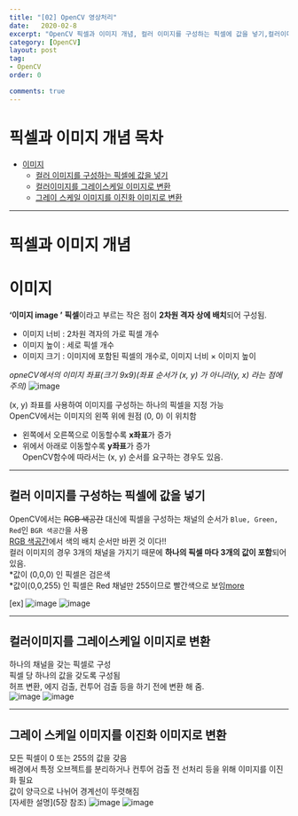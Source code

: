```yaml
---
title: "[02] OpenCV 영상처리"
date:   2020-02-8
excerpt: "OpenCV 픽셀과 이미지 개념, 컬러 이미지를 구성하는 픽셀에 값을 넣기,컬러이미지를 그레이스케일 이미지로 변환, 그레이 스케일 이미지를 이진화 이미지로 변환"
category: [OpenCV]
layout: post
tag:
- OpenCV
order: 0

comments: true
---
```



# 픽셀과 이미지 개념 목차

- [이미지](#이미지)
  * [컬러 이미지를 구성하는 픽셀에 값을 넣기](#컬러-이미지를-구성하는-픽셀에-값을-넣기)
  * [컬러이미지를 그레이스케일 이미지로 변환](#컬러이미지를-그레이스케일-이미지로-변환)
  * [그레이 스케일 이미지를 이진화 이미지로 변환](#그레이-스케일-이미지를-이진화-이미지로-변환)


---



# 픽셀과 이미지 개념

# 이미지
**‘이미지 image ’**
**픽셀**이라고 부르는 작은 점이 **2차원 격자 상에 배치**되어 구성됨.  
* 이미지 너비 : 2차원 격자의 가로 픽셀 개수 
* 이미지 높이 : 세로 픽셀 개수
* 이미지 크기 : 이미지에 포함된 픽셀의 개수로, 이미지 너비 × 이미지 높이 

_opneCV에서의 이미지 좌표(크기 9x9)(좌표 순서가 (x, y) 가 아니라(y, x) 라는 점에 주의)_
![image](https://user-images.githubusercontent.com/76824611/116505736-a3e44780-a8f6-11eb-8fdb-0325c79565d3.png)

(x, y) 좌표를 사용하여 이미지를 구성하는 하나의 픽셀을 지정 가능  
OpenCV에서는 이미지의 왼쪽 위에 원점 (0, 0) 이 위치함   
* 왼쪽에서 오른쪽으로 이동할수록 **x좌표**가 증가
* 위에서 아래로 이동할수록 **y좌표**가 증가   
OpenCV함수에 따라서는 (x, y) 순서를 요구하는 경우도 있음.   

---

## 컬러 이미지를 구성하는 픽셀에 값을 넣기
OpenCV에서는 ~~RGB 색공간~~ 대신에 픽셀을 구성하는 채널의 순서가 ``````Blue, Green, Red``````인 ``````BGR 색공간``````을 사용      
[RGB 색공간](https://yerimoh.github.io//C1/#rgb-%EC%83%89%EA%B3%B5%EA%B0%84)에서 색의 배치 순서만 바뀐 것 이다!!     
컬러 이미지의 경우 3개의 채널을 가지기 때문에 **하나의 픽셀 마다 3개의 값이 포함**되어 있음.   
*값이 (0,0,0) 인 픽셀은 검은색     
*값이(0,0,255) 인 픽셀은 Red 채널만 255이므로 빨간색으로 보임[more](https://yerimoh.github.io//C1/#rgb-%EC%83%89%EA%B3%B5%EA%B0%84)  

[ex]
![image](https://user-images.githubusercontent.com/76824611/116506382-1bff3d00-a8f8-11eb-94ba-ce2f8dfbd61c.png)
![image](https://user-images.githubusercontent.com/76824611/116506420-2faaa380-a8f8-11eb-93ce-a1a95330b371.png)

---

## 컬러이미지를 그레이스케일 이미지로 변환  
하나의 채널을 갖는 픽셀로 구성   
픽셀 당 하나의 값을 갖도록 구성됨   
허프 변환, 에지 검출, 컨투어 검출 등을 하기 전에 변환 해 줌.    
![image](https://user-images.githubusercontent.com/76824611/116506458-481abe00-a8f8-11eb-9e0a-622240c540e0.png)
![image](https://user-images.githubusercontent.com/76824611/116506496-5cf75180-a8f8-11eb-805c-557613a539ae.png)

---

## 그레이 스케일 이미지를 이진화 이미지로 변환
모든 픽셀이 0 또는 255의 값을 갖음  
배경에서 특정 오브젝트를 분리하거나 컨투어 검출 전 선처리 등을 위해 이미지를 이진화 필요  
값이 양극으로 나뉘어 경계선이 뚜렷해짐  
[자세한 설명](5장 참조)
![image](https://user-images.githubusercontent.com/76824611/116506823-050d1a80-a8f9-11eb-9f09-aa078eba415a.png)
![image](https://user-images.githubusercontent.com/76824611/116506886-240bac80-a8f9-11eb-8a31-2a4404c7d52e.png)

